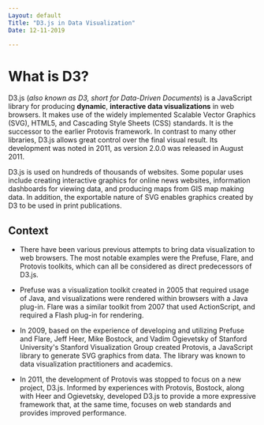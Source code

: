 ```yaml
---
Layout: default
Title: "D3.js in Data Visualization"
Date: 12-11-2019

---
```


# What is D3?

D3.js (*also known as D3, short for Data-Driven Documents*) is a JavaScript library for producing **dynamic**, **interactive data visualizations** in web browsers. It makes use of the widely implemented Scalable Vector Graphics (SVG), HTML5, and Cascading Style Sheets (CSS) standards. It is the successor to the earlier Protovis framework. In contrast to many other libraries, D3.js allows great control over the final visual result. Its development was noted in 2011, as version 2.0.0 was released in August 2011.

D3.js is used on hundreds of thousands of websites. Some popular uses include creating interactive graphics for online news websites, information dashboards for viewing data, and producing maps from GIS map making data. In addition, the exportable nature of SVG enables graphics created by D3 to be used in print publications.

## Context

- There have been various previous attempts to bring data visualization to web browsers. The most notable examples were the Prefuse, Flare, and Protovis toolkits, which can all be considered as direct predecessors of D3.js.

- Prefuse was a visualization toolkit created in 2005 that required usage of Java, and visualizations were rendered within browsers with a Java plug-in. Flare was a similar toolkit from 2007 that used ActionScript, and required a Flash plug-in for rendering.

- In 2009, based on the experience of developing and utilizing Prefuse and Flare, Jeff Heer, Mike Bostock, and Vadim Ogievetsky of Stanford University's Stanford Visualization Group created Protovis, a JavaScript library to generate SVG graphics from data. The library was known to data visualization practitioners and academics.

- In 2011, the development of Protovis was stopped to focus on a new project, D3.js. Informed by experiences with Protovis, Bostock, along with Heer and Ogievetsky, developed D3.js to provide a more expressive framework that, at the same time, focuses on web standards and provides improved performance.